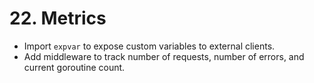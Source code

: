 # 22. Metrics

- Import `expvar` to expose custom variables to external clients.
- Add middleware to track number of requests, number of errors, and current goroutine count.
